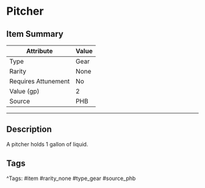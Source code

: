 # Pitcher

## Item Summary

| Attribute            | Value                        |
|----------------------|------------------------------|
| Type                 | Gear |
| Rarity               | None             |
| Requires Attunement  | No                |
| Value (gp)           | 2    |
| Source               | PHB |

---

## Description

A pitcher holds 1 gallon of liquid.

## Tags

^Tags: #item #rarity_none #type_gear #source_phb